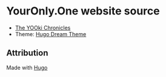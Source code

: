 # YourOnly.One website source

- [The YOOki Chronicles](https://im.youronly.one/yuki/)
- Theme: [Hugo Dream Theme](https://github.com/g1eny0ung/hugo-theme-dream)

## Attribution

Made with [Hugo](https://gohugo.io)
